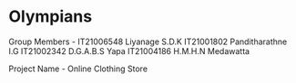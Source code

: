# Olympians

Group Members - IT21006548 Liyanage S.D.K
                IT21001802 Panditharathne I.G
                IT21002342 D.G.A.B.S Yapa
                IT21004186 H.M.H.N Medawatta
                
                
Project Name - Online Clothing Store

